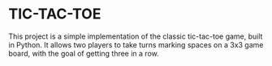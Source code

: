 # TIC-TAC-TOE
This project is a simple implementation of the classic tic-tac-toe game, built in Python. It allows two players to take turns marking spaces on a 3x3 game board, with the goal of getting three in a row.